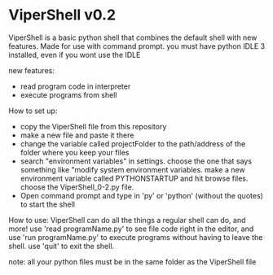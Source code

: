 # ViperShell v0.2

ViperShell is a basic python shell that combines the default shell with new features. Made for use with command prompt. you must have python IDLE 3 installed, even if you wont use the IDLE

new features:
- read program code in interpreter
- execute programs from shell

How to set up:
- copy the ViperShell file from this repository
- make a new file and paste it there 
- change the variable called projectFolder to the path/address of the folder where you keep your files
- search "environment variables" in settings. choose the one that says something like "modify system environment variables. make a new environment variable called PYTHONSTARTUP and hit browse files. choose the ViperShell_0-2.py file.
- Open command prompt and type in 'py' or 'python' (without the quotes) to start the shell

How to use:
ViperShell can do all the things a regular shell can do, and more! use 'read programName.py' to see file code right in the editor, and use 'run programName.py' to execute programs without having to leave the shell. use 'quit' to exit the shell.

note: all your python files must be in the same folder as the ViperShell file
